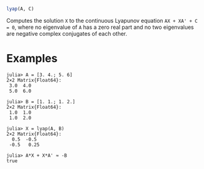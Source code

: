```julia
lyap(A, C)
```

Computes the solution `X` to the continuous Lyapunov equation `AX + XA' + C = 0`, where no eigenvalue of `A` has a zero real part and no two eigenvalues are negative complex conjugates of each other.

# Examples

```jldoctest
julia> A = [3. 4.; 5. 6]
2×2 Matrix{Float64}:
 3.0  4.0
 5.0  6.0

julia> B = [1. 1.; 1. 2.]
2×2 Matrix{Float64}:
 1.0  1.0
 1.0  2.0

julia> X = lyap(A, B)
2×2 Matrix{Float64}:
  0.5  -0.5
 -0.5   0.25

julia> A*X + X*A' ≈ -B
true
```
